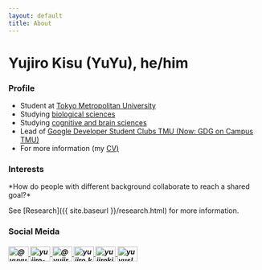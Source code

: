```yaml
---
layout: default
title: About
---
```

# Yujiro Kisu (YuYu), he/him
<h3>Profile</h3>
<ul>
  <li>Student at <a href="https://www.tmu.ac.jp/english/index.html" target="blank">Tokyo Metropolitan University</a></li>
  <li>Studying <a href="https://www.biol.se.tmu.ac.jp/en/" target="blank">biological sciences</a></li>
  <li>Studying <a href="https://www.mq.edu.au/about/about-the-university/our-faculties/medicine-and-health-sciences/departments-and-centres/department-of-cognitive-science" target="blank">cognitive and brain sciences</a></li>
  <li>Lead of <a href="https://gdg.community.dev/gdg-on-campus-tokyo-metropolitan-university-tokyo-japan/" target="blank">Google Developer Student Clubs TMU (Now: GDG on Campus TMU)</a></li>
  <li>For more information (my <a href="https://docs.google.com/document/d/1c84CdhLZBxSs0L72ABwg8EPhBfut_-VAu4f0xQ_jUy0/edit?usp=sharing" target="blank">CV)</a></li>
</ul> 

<h3>Interests</h3>
*How do people with different background collaborate to reach a shared goal?* <br>

See [Research]({{ site.baseurl }}/research.html) for more information.

<a href="" target="blank"></a>

<h3>Social Meida</h3>
<h5> 
 <a href="https://twitter.com/yuyu_lab_tmu" target="blank">
  <img align="center" src="https://raw.githubusercontent.com/rahuldkjain/github-profile-readme-generator/master/src/images/icons/Social/twitter.svg" alt="@yuyu_lab_tmu" height="30" width="40" />
 </a>
 <a href="https://www.linkedin.com/in/yujiro-kisu-403778242/" target="blank">
  <img align="center" src="https://raw.githubusercontent.com/rahuldkjain/github-profile-readme-generator/master/src/images/icons/Social/linked-in-alt.svg" alt="yujiro-kisu-403778242" height="30" width="40" />
 </a>
 <a href="https://www.youtube.com/@yujirokisu2907" target="blank">
  <img align="center" src="https://raw.githubusercontent.com/rahuldkjain/github-profile-readme-generator/master/src/images/icons/Social/youtube.svg" alt="@yujirokisu2907" height="30" width="40" />
 </a>
 <a href="https://www.facebook.com/yujiro.kisu" target="blank">
  <img align="center" src="https://raw.githubusercontent.com/rahuldkjain/github-profile-readme-generator/master/src/images/icons/Social/facebook.svg" alt="yujiro.kisu" height="30" width="40" />
 </a>
 <a href="https://www.instagram.com/yujirokisu1/" target="blank">
  <img align="center" src="https://raw.githubusercontent.com/rahuldkjain/github-profile-readme-generator/master/src/images/icons/Social/instagram.svg" alt="yujirokisu1" height="30" width="40" />
 </a>
<a href="https://github.com/yuyuslab" target="blank">
  <img align="center" src="https://raw.githubusercontent.com/rahuldkjain/github-profile-readme-generator/master/src/images/icons/Social/github.svg" alt="yuyuslab" height="30" width="40" />
 </a>
</h5>
